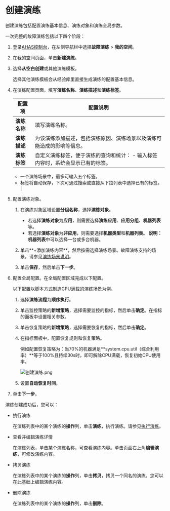 # 创建演练

创建演练包括配置演练基本信息、演练对象和演练全局参数。

一次完整的故障演练包括以下四个阶段：



1.  登录[AHAS控制台](https://ahas.console.aliyun.com)，在左侧导航栏中选择**故障演练** \> **我的空间**。

2.  在我的空间页面，单击**新建演练**。

3.  选择**从空白创建**或其他演练模板。

    选择其他演练模板会从经验库里直接生成演练的配置基本信息。

4.  在演练配置页面，填写**演练名称**、**演练描述**和**演练标签**。

    |配置项|配置说明|
    |---|----|
    |**演练名称**|填写演练名称。|
    |**演练描述**|为该演练添加描述，包括演练原因、演练场景以及演练可能造成的影响等信息。|
    |**演练标签**|自定义演练标签，便于演练的查询和统计：    -   输入标签内容时，系统会显示已有的标签。
    -   一个演练场景中，最多可输入五个标签。
    -   标签将自动保存，下次可通过搜索或直接从下拉列表中选择已有的标签。 |

5.  配置演练对象。

    1.  在演练对象区域设置**分组名称**，选择**演练对象**。

        -   若选择**演练对象**为**应用**，则需要选择**演练应用**、**应用分组**、**机器列表**等。
        -   若选择**演练对象**为**非应用**，则需要选择**机器类型**和**机器列表**。
        **说明：** **机器列表**中可以选择一台或多台机器。

    2.  单击**+添加演练内容**，然后按需选择演练场景。故障演练支持的场景，请参见[演练场景说明](/cn.zh-CN/故障演练/演练场景/演练场景说明.md)。

    3.  单击**保存**，然后单击**下一步**。

6.  配置全局配置。在全局配置区域完成以下配置。

    以下配置以脚本方式制造CPU满载的演练场景为例。

    1.  选择**演练流程**为**顺序执行**。

    2.  单击监控策略的**新增策略**，选择需要监控的指标，然后单击**确定**。在指标的面板中设置相关参数。

    3.  单击恢复策略的**新增策略**，选择需要恢复的指标，然后单击**确定**。

    4.  在指标面板中，配置恢复规则和恢复策略。

        例如配置恢复策略为：当70%的机器满足**system.cpu.util（综合利用率）**等于100%且持续30s时，即可解除CPU满载，恢复初始CPU使用率。

        ![创建演练.png](https://static-aliyun-doc.oss-accelerate.aliyuncs.com/assets/img/zh-CN/7584535161/p247473.png)

    5.  设置**自动恢复时间**。

7.  单击**下一步**。


演练创建成功后，您可以：

-   执行演练

    在演练列表中的某个演练的**操作**列，单击**演练**，执行演练。请参见[执行演练](/cn.zh-CN/故障演练/开始演练/执行演练.md)。

-   查看并编辑演练详情

    在演练列表，单击某个演练名称，可查看演练内容。单击页面右上角**编辑演练**，可修改演练内容。

-   拷贝演练

    在演练列表中的某个演练的**操作**列，单击**拷贝**，拷贝一个同名的演练，您可以在此基础上编辑演练内容。

-   删除演练

    在演练列表中的某个演练的**操作**列，单击**删除**。


